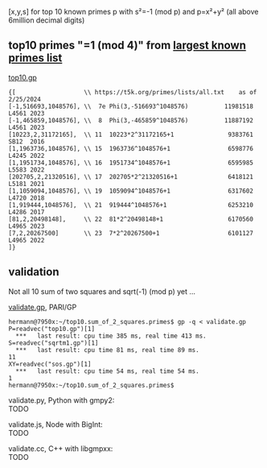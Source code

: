 [x,y,s] for top 10 known primes p with s²=-1 (mod p) and p=x²+y² (all above 6million decimal digits)

## top10 primes "=1 (mod 4)" from [largest known primes list](https://t5k.org/primes/lists/all.txt)
[top10.gp](top10.gp)  
```
{[                   \\ https://t5k.org/primes/lists/all.txt    as of 2/25/2024
[-1,516693,1048576], \\  7e Phi(3,-516693^1048576)          11981518 L4561 2023
[-1,465859,1048576], \\  8  Phi(3,-465859^1048576)          11887192 L4561 2023
[10223,2,31172165],  \\ 11  10223*2^31172165+1               9383761 SB12  2016
[1,1963736,1048576], \\ 15  1963736^1048576+1                6598776 L4245 2022
[1,1951734,1048576], \\ 16  1951734^1048576+1                6595985 L5583 2022
[202705,2,21320516], \\ 17  202705*2^21320516+1              6418121 L5181 2021
[1,1059094,1048576], \\ 19  1059094^1048576+1                6317602 L4720 2018
[1,919444,1048576],  \\ 21  919444^1048576+1                 6253210 L4286 2017
[81,2,20498148],     \\ 22  81*2^20498148+1                  6170560 L4965 2023
[7,2,20267500]       \\ 23  7*2^20267500+1                   6101127 L4965 2022
]}
```

## validation

Not all 10 sum of two squares and sqrt(-1) (mod p) yet ...

[validate.gp](validate.gp), PARI/GP 
```
hermann@7950x:~/top10.sum_of_2_squares.primes$ gp -q < validate.gp 
P=readvec("top10.gp")[1]
  ***   last result: cpu time 385 ms, real time 413 ms.
S=readvec("sqrtm1.gp")[1]
  ***   last result: cpu time 81 ms, real time 89 ms.
11
XY=readvec("sos.gp")[1]
  ***   last result: cpu time 54 ms, real time 54 ms.
1
hermann@7950x:~/top10.sum_of_2_squares.primes$ 
```

validate.py, Python with gmpy2:  
TODO

validate.js, Node with BigInt:  
TODO

validate.cc, C++ with libgmpxx:  
TODO
